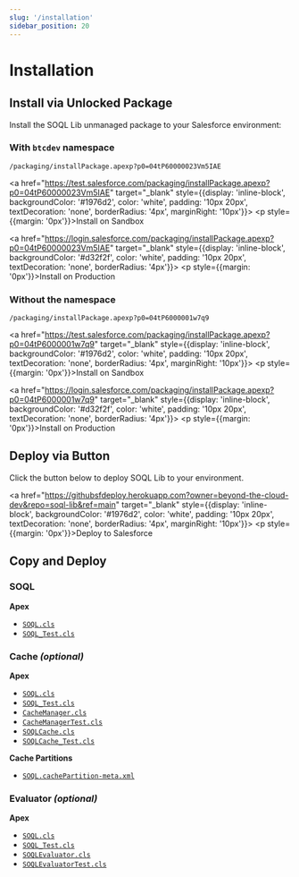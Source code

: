 ```yaml
---
slug: '/installation'
sidebar_position: 20
---
```


<!--
 sf package version create --package "SOQL Lib" --target-dev-hub beyondthecloud-prod --installation-key-bypass --wait 30 --code-coverage
 sf package version promote --package "SOQL Lib@6.1.0-1"  --target-dev-hub beyondthecloud-prod
-->

# Installation

## Install via Unlocked Package

Install the SOQL Lib unmanaged package to your Salesforce environment:

### With `btcdev` namespace

`/packaging/installPackage.apexp?p0=04tP60000023Vm5IAE`

<a href="https://test.salesforce.com/packaging/installPackage.apexp?p0=04tP60000023Vm5IAE" target="_blank" style={{display: 'inline-block', backgroundColor: '#1976d2', color: 'white', padding: '10px 20px', textDecoration: 'none', borderRadius: '4px', marginRight: '10px'}}>
    <p style={{margin: '0px'}}>Install on Sandbox</p>
</a>

<a href="https://login.salesforce.com/packaging/installPackage.apexp?p0=04tP60000023Vm5IAE" target="_blank" style={{display: 'inline-block', backgroundColor: '#d32f2f', color: 'white', padding: '10px 20px', textDecoration: 'none', borderRadius: '4px'}}>
    <p style={{margin: '0px'}}>Install on Production</p>
</a>

### Without the namespace

`/packaging/installPackage.apexp?p0=04tP6000001w7q9`

<a href="https://test.salesforce.com/packaging/installPackage.apexp?p0=04tP6000001w7q9" target="_blank" style={{display: 'inline-block', backgroundColor: '#1976d2', color: 'white', padding: '10px 20px', textDecoration: 'none', borderRadius: '4px', marginRight: '10px'}}>
    <p style={{margin: '0px'}}>Install on Sandbox</p>
</a>

<a href="https://login.salesforce.com/packaging/installPackage.apexp?p0=04tP6000001w7q9" target="_blank" style={{display: 'inline-block', backgroundColor: '#d32f2f', color: 'white', padding: '10px 20px', textDecoration: 'none', borderRadius: '4px'}}>
    <p style={{margin: '0px'}}>Install on Production</p>
</a>

## Deploy via Button

Click the button below to deploy SOQL Lib to your environment.

<a href="https://githubsfdeploy.herokuapp.com?owner=beyond-the-cloud-dev&repo=soql-lib&ref=main" target="_blank" style={{display: 'inline-block', backgroundColor: '#1976d2', color: 'white', padding: '10px 20px', textDecoration: 'none', borderRadius: '4px', marginRight: '10px'}}>
    <p style={{margin: '0px'}}>Deploy to Salesforce</p>
</a>


## Copy and Deploy

### SOQL

**Apex**

- [`SOQL.cls`](https://github.com/beyond-the-cloud-dev/soql-lib/blob/main/force-app/main/default/classes/standard-soql/SOQL.cls)
- [`SOQL_Test.cls`](https://github.com/beyond-the-cloud-dev/soql-lib/blob/main/force-app/main/default/classes/standard-soql/SOQL_Test.cls)

### Cache _(optional)_

**Apex**

- [`SOQL.cls`](https://github.com/beyond-the-cloud-dev/soql-lib/blob/main/force-app/main/default/classes/standard-soql/SOQL.cls)
- [`SOQL_Test.cls`](https://github.com/beyond-the-cloud-dev/soql-lib/blob/main/force-app/main/default/classes/standard-soql/SOQL_Test.cls)
- [`CacheManager.cls`](https://github.com/beyond-the-cloud-dev/soql-lib/blob/main/force-app/main/default/classes/cached-soql/CacheManager.cls)
- [`CacheManagerTest.cls`](https://github.com/beyond-the-cloud-dev/soql-lib/blob/main/force-app/main/default/classes/cached-soql/CacheManagerTest.cls)
- [`SOQLCache.cls`](https://github.com/beyond-the-cloud-dev/soql-lib/blob/main/force-app/main/default/classes/cached-soql/SOQLCache.cls)
- [`SOQLCache_Test.cls`](https://github.com/beyond-the-cloud-dev/soql-lib/blob/main/force-app/main/default/classes/cached-soql/SOQLCache_Test.cls)

**Cache Partitions**

- [`SOQL.cachePartition-meta.xml`](https://github.com/beyond-the-cloud-dev/soql-lib/blob/main/force-app/main/default/cachePartitions/SOQL.cachePartition-meta.xml)

### Evaluator _(optional)_

**Apex**

- [`SOQL.cls`](https://github.com/beyond-the-cloud-dev/soql-lib/blob/main/force-app/main/default/classes/standard-soql/SOQL.cls)
- [`SOQL_Test.cls`](https://github.com/beyond-the-cloud-dev/soql-lib/blob/main/force-app/main/default/classes/standard-soql/SOQL_Test.cls)
- [`SOQLEvaluator.cls`](https://github.com/beyond-the-cloud-dev/soql-lib/blob/main/force-app/main/default/classes/soql-evaluator/SOQLEvaluator.cls)
- [`SOQLEvaluatorTest.cls`](https://github.com/beyond-the-cloud-dev/soql-lib/blob/main/force-app/main/default/classes/soql-evaluator/SOQLEvaluator_Test.cls)
